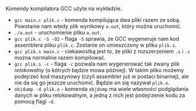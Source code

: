 Komendy kompilatora GCC użyte na wykładzie.

* `gcc main.c plik.c` - komenda kompilująca dwa pliki razem ze sobą. Powstanie nam wtedy plik wynikowy `a.out`, który można uruchomić.
* `./a.out` - uruchomienie pliku `a.out`.
* `gcc plik.c -S -O2` - flaga `-S` sprawia, że GCC wygeneruje nam kod assemblera pliku `plik.c`. Zostanie on umieszczony w pliku `plik.s`.
* `gcc plik.s main.c` - ciekawostką jest to, że pliki z rozszerzeniem `.s` i `.c` można normalnie razem kompilować.
* `gcc plik.s -c` - flaga `-c` pozwala nam wygenerować tak zwany plik *relokowalny* (o kótrych będzie mowa później). W takim pliku możemy podejrzeć kod maszynowy (czyli assembler już w postaci binarnej), ale nie da się go jeszcze uruchomić. Będzie on się nazywał `plik.o`.
* `objdump -d plik.o` - komenda `objdump` ma wiele własności podglądania danych w pliku relokowalnym, a jedną z nich jest podejrzenie kodu za pomocą flagi `-d`. 